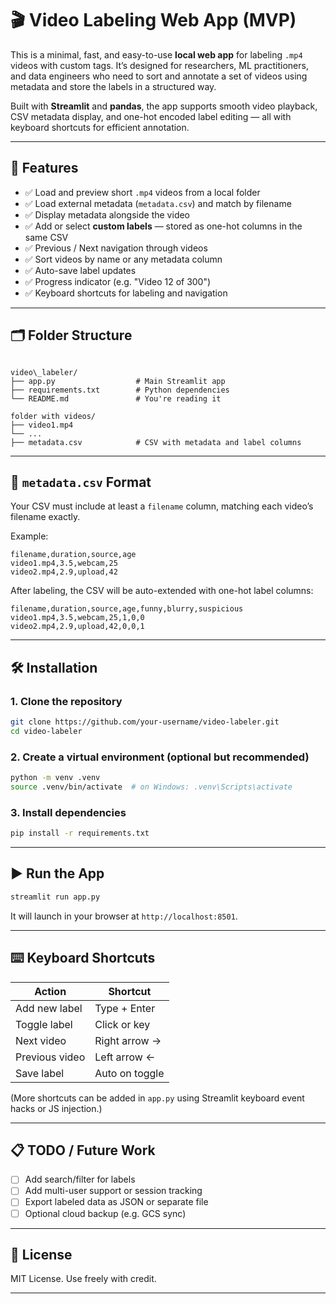 
# 🎬 Video Labeling Web App (MVP)

This is a minimal, fast, and easy-to-use **local web app** for labeling `.mp4` videos with custom tags. It’s designed for researchers, ML practitioners, and data engineers who need to sort and annotate a set of videos using metadata and store the labels in a structured way.

Built with **Streamlit** and **pandas**, the app supports smooth video playback, CSV metadata display, and one-hot encoded label editing — all with keyboard shortcuts for efficient annotation.

---

## 🚀 Features

- ✅ Load and preview short `.mp4` videos from a local folder
- ✅ Load external metadata (`metadata.csv`) and match by filename
- ✅ Display metadata alongside the video
- ✅ Add or select **custom labels** — stored as one-hot columns in the same CSV
- ✅ Previous / Next navigation through videos
- ✅ Sort videos by name or any metadata column
- ✅ Auto-save label updates
- ✅ Progress indicator (e.g. "Video 12 of 300")
- ✅ Keyboard shortcuts for labeling and navigation

---

## 🗂 Folder Structure

```

video\_labeler/
├── app.py                  # Main Streamlit app
├── requirements.txt        # Python dependencies
└── README.md               # You're reading it

folder with videos/
├── video1.mp4
└── ...
├── metadata.csv            # CSV with metadata and label columns

````

---

## 🧾 `metadata.csv` Format

Your CSV must include at least a `filename` column, matching each video’s filename exactly.

Example:

```csv
filename,duration,source,age
video1.mp4,3.5,webcam,25
video2.mp4,2.9,upload,42
````

After labeling, the CSV will be auto-extended with one-hot label columns:

```csv
filename,duration,source,age,funny,blurry,suspicious
video1.mp4,3.5,webcam,25,1,0,0
video2.mp4,2.9,upload,42,0,0,1
```

---

## 🛠 Installation

### 1. Clone the repository

```bash
git clone https://github.com/your-username/video-labeler.git
cd video-labeler
```

### 2. Create a virtual environment (optional but recommended)

```bash
python -m venv .venv
source .venv/bin/activate  # on Windows: .venv\Scripts\activate
```

### 3. Install dependencies

```bash
pip install -r requirements.txt
```

---

## ▶️ Run the App

```bash
streamlit run app.py
```

It will launch in your browser at `http://localhost:8501`.

---

## ⌨️ Keyboard Shortcuts

| Action         | Shortcut       |
| -------------- | -------------- |
| Add new label  | Type + Enter   |
| Toggle label   | Click or key   |
| Next video     | Right arrow →  |
| Previous video | Left arrow ←   |
| Save label     | Auto on toggle |

(More shortcuts can be added in `app.py` using Streamlit keyboard event hacks or JS injection.)

---

## 📋 TODO / Future Work

* [ ] Add search/filter for labels
* [ ] Add multi-user support or session tracking
* [ ] Export labeled data as JSON or separate file
* [ ] Optional cloud backup (e.g. GCS sync)

---

## 📄 License

MIT License. Use freely with credit.

---
